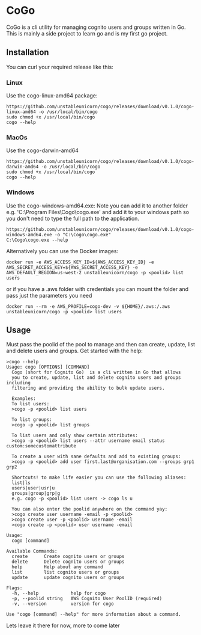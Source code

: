 # CoGo
CoGo is a cli utility for managing cognito users and groups written in Go.
This is mainly a side project to learn go and is my first go project.

## Installation
You can curl your required release like this:
### Linux
Use the cogo-linux-amd64 package:
```
https://github.com/unstableunicorn/cogo/releases/download/v0.1.0/cogo-linux-amd64 -o /usr/local/bin/cogo
sudo chmod +x /usr/local/bin/cogo
cogo --help
```
### MacOs
Use the cogo-darwin-amd64
```
https://github.com/unstableunicorn/cogo/releases/download/v0.1.0/cogo-darwin-amd64 -o /usr/local/bin/cogo
sudo chmod +x /usr/local/bin/cogo
cogo --help
```
### Windows
Use the cogo-windows-amd64.exe:
Note you can add it to another folder e.g. 'C:\Program Files\Cogo\cogo.exe' and add it to your windows path so you  don't need to type the full path to the application.
```
https://github.com/unstableunicorn/cogo/releases/download/v0.1.0/cogo-windows-amd64.exe -o "C:\Cogo\cogo.exe"
C:\Cogo\cogo.exe --help
```

Alternatively you can use the Docker images:
```
docker run -e AWS_ACCESS_KEY_ID=${AWS_ACCESS_KEY_ID} -e AWS_SECRET_ACCESS_KEY=${AWS_SECRET_ACCESS_KEY} -e AWS_DEFAULT_REGION=us-west-2 unstableunicorn/cogo -p <poolid> list users
```
or if you have a .aws folder with credentials you can mount the folder and pass just the parameters you need
```
docker run --rm -e AWS_PROFILE=cogo-dev -v ${HOME}/.aws:/.aws unstableunicorn/cogo -p <poolid> list users
```

## Usage
Must pass the poolid of the pool to manage and then can create, update, list and delete users and groups. Get started with the help:
```
>cogo --help
Usage: cogo [OPTIONS] [COMMAND]
  Cogo (short for Cognito Go)  is a cli written in Go that allows
  you to create, update, list and delete cognito users and groups including
  filtering and providing the ability to bulk update users.
  
  Examples:
  To list users:
  >cogo -p <poolid> list users
  
  To list groups:
  >cogo -p <poolid> list groups
  
  To list users and only show certain attributes:
  >cogo -p <poolid> list users --attr username email status custom:somecustomattribute
  
  To create a user with sane defaults and add to existing groups:
  >cogo -p <poolid> add user first.last@organisation.com --groups grp1 grp2

  Shortcuts! to make life easier you can use the following aliases:
  list|ls
  users|user|usr|u
  groups|group|grp|g
  e.g. cogo -p <poolid> list users -> cogo ls u

  You can also enter the poolid anywhere on the command yay:
  >cogo create user username -email -p <poolid>
  >cogo create user -p <poolid> username -email   
  >cogo create -p <poolid> user username -email

Usage:
  cogo [command]

Available Commands:
  create      Create cognito users or groups
  delete      Delete cognito users or groups
  help        Help about any command
  list        list cognito users or groups
  update      update cognito users or groups

Flags:
  -h, --help            help for cogo
  -p, --poolid string   AWS Cognito User PoolID (required)
  -v, --version         version for cogo

Use "cogo [command] --help" for more information about a command.
```

Lets leave it there for now, more to come later
